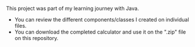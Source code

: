 This project was part of my learning journey with Java.

 - You can review the different components/classes I created on individual files.
 - You can download the completed calculator and use it on the ".zip" file on this repository.
